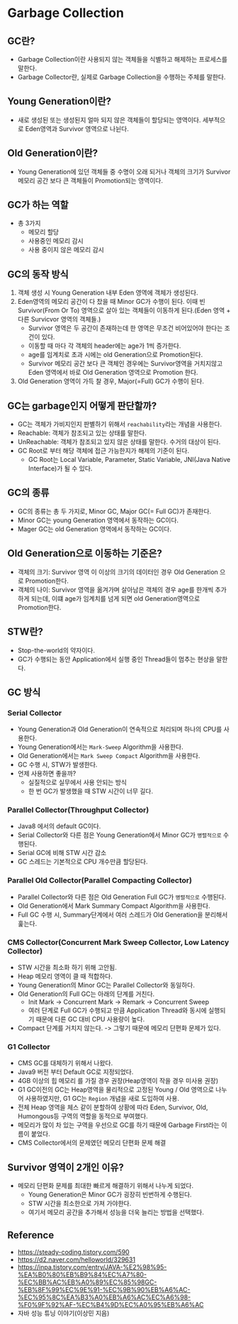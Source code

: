 # Garbage Collection

## GC란?
* Garbage Collection이란 사용되지 않는 객체들을 식별하고 해제하는 프로세스를 말한다.
* Garbage Collector란, 실제로 Garbage Collection을 수행하는 주체를 말한다.

## Young Generation이란?
* 새로 생성된 또는 생성된지 얼마 되지 않은 객체들이 할당되는 영역이다. 세부적으로 Eden영역과 Survivor 영역으로 나뉜다.

## Old Generation이란?
* Young Generation에 있던 객체들 중 수명이 오래 되거나 객체의 크기가 Survivor 메모리 공간 보다 큰 객체들이 Promotion되는 영역이다.


## GC가 하는 역할
* 총 3가지
  * 메모리 할당
  * 사용중인 메모리 감시
  * 사용 중이지 않은 메모리 감시

## GC의 동작 방식
1. 객체 생성 시 Young Generation 내부 Eden 영역에 객체가 생성된다. 
2. Eden영역의 메모리 공간이 다 찼을 때 Minor GC가 수행이 된다. 이때 빈 Survivor(From Or To) 영역으로 살아 있는 객체들이 이동하게 된다.(Eden 영역 + 다른 Survicvor 영역의 객체들.)
    * Survivor 영역은 두 공간이 존재하는데 한 영역은 무조건 비어있어야 한다는 조건이 있다. 
    * 이동할 때 마다 각 객체의 header에는 age가 1씩 증가한다. 
    * age를 임계치로 초과 시에는 old Generation으로 Promotion된다.
    * Survivor 메모리 공간 보다 큰 객체인 경우에는 Survivor영역을 거치지않고 Eden 영역에서  바로 Old Generation 영역으로 Promotion 한다.
3. Old Generation 영역이 가득 찰 경우, Major(=Full) GC가 수행이 된다.


## GC는 garbage인지 어떻게 판단할까?
* GC는 객체가 가비지인지 판별하기 위해서 `reachability`라는 개념을 사용한다.
* Reachable: 객체가 참조되고 있는 상태를 말한다.
* UnReachable: 객체가 참조되고 있지 않은 상태를 말한다. 수거의 대상이 된다.
* GC Root로 부터 해당 객체에 접근 가능한지가 해제의 기준이 된다.
  * GC Root는 Local Variable, Parameter, Static Variable, JNI(Java Native Interface)가 될 수 있다.

## GC의 종류
* GC의 종류는 총 두 가지로, Minor GC, Major GC(= Full GC)가 존재한다.
* Minor GC는 young Generation 영역에서 동작하는 GC이다.
* Mager GC는 old Generation 영역에서 동작하는 GC이다.

## Old Generation으로 이동하는 기준은?
* 객체의 크기: Survivor 영역 이 이상의 크기의 데이터인 경우 Old Generation 으로 Promotion한다.
* 객체의 나이: Survivor 영역을 옮겨가며 살아남은 객체의 경우 age를 한개씩 추가하게 되는데, 이떄 age가 임계치를 넘게 되면 old Generation영역으로 Promotion한다.

## STW란?
* Stop-the-world의 약자이다.
* GC가 수행되는 동안 Application에서 실행 중인 Thread들이 멈추는 현상을 말한다.

## GC 방식

### Serial Collector
* Young Generation과 Old Generation이 연속적으로 처리되며 하나의 CPU를 사용한다.
* Young Generation에서는 `Mark-Sweep` Algorithm을 사용한다.
* Old Generation에서는 `Mark Sweep Compact` Algorithm을 사용한다.
* GC 수행 시, STW가 발생한다.
* 언제 사용하면 좋을까?
  * 실질적으로 실무에서 사용 안되는 방식
  * 한 번 GC가 발생했을 때 STW 시간이 너무 길다.

### Parallel Collector(Throughput Collector)
* Java8 에서의 default GC이다.
* Serial Collector와 다른 점은 Young Generation에서 Minor GC가 `병렬적으로` 수행된다.
* Serial GC에 비해 STW 시간 감소
* GC 스레드는 기본적으로 CPU 개수만큼 할당된다.

### Parallel Old Collector(Parallel Compacting Collector)
* Parallel Collector와 다른 점은 Old Generation Full GC가 `병렬적으로` 수행된다.
* Old Generation에서 Mark Summary Compact Algorithm을 사용한다.
* Full GC 수행 시, Summary단계에서 여러 스레드가 Old Generation을 분리해서 훑는다.

### CMS Collector(Concurrent Mark Sweep Collector, Low Latency Collector)
* STW 시간을 최소화 하기 위해 고안됨.
* Heap 메모리 영역이 클 때 적합하다.
* Young Generation의 Minor GC는 Parallel Collector와 동일하다.
* Old Generation의 Full GC는 아래의 단계를 거친다. 
  * Init Mark -> Concurrent Mark -> Remark -> Concurrent Sweep
  * 여러 단계로 Full GC가 수행되고 만큼 Application Thread와 동시에 실행되기 때문에 다른 GC 대비 CPU 사용량이 높다.
* Compact 단계를 거치지 않는다. -> 그렇기 때문에 메모리 단편화 문제가 있다.


### G1 Collector
* CMS GC를 대체하기 위해서 나왔다.
* Java9 버전 부터 Default GC로 지정되었다.
* 4GB 이상의 힙 메모리 를 가질 경우 권장(Heap영역이 작을 경우 미사용 권장)
* G1 GC이전의 GC는 Heap영역을 물리적으로 고정된 Young / Old 영역으로 나누어 사용하였지만, G1 GC는 `Region` 개념을 새로 도입하여 사용.
* 전체 Heap 영역을 체스 같이 분할하여 상황에 따라 Eden, Survivor, Old, Humongous등 구역의 역할을 동적으로 부여했다.
* 메모리가 많이 차 있는 구역을 우선으로 GC를 하기 때문에 Garbage First라는 이름이 붙었다.
* CMS Collector에서의 문제였던 메모리 단편화 문제 해결

## Survivor 영역이 2개인 이유?
* 메모리 단편화 문제를 최대한 빠르게 해결하기 위해서 나누게 되었다.
  * Young Generation은 Minor GC가 굉장히 빈번하게 수행된다.
  * STW 시간을 최소한으로 가져 가야한다.
  * 여기서 메모리 공간을 추가해서 성능을 더욱 늘리는 방법을 선택했다.


## Reference
* https://steady-coding.tistory.com/590
* https://d2.naver.com/helloworld/329631
* https://inpa.tistory.com/entry/JAVA-%E2%98%95-%EA%B0%80%EB%B9%84%EC%A7%80-%EC%BB%AC%EB%A0%89%EC%85%98GC-%EB%8F%99%EC%9E%91-%EC%9B%90%EB%A6%AC-%EC%95%8C%EA%B3%A0%EB%A6%AC%EC%A6%98-%F0%9F%92%AF-%EC%B4%9D%EC%A0%95%EB%A6%AC
* 자바 성능 튜닝 이야기(이상민 지음)